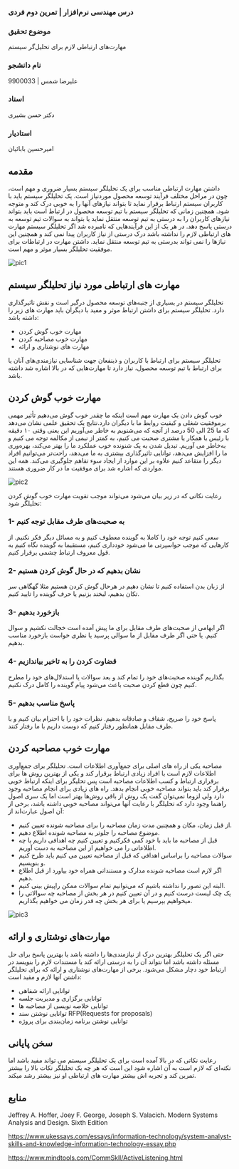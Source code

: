 ### درس مهندسی نرم‌افزار | تمرین دوم فردی
### موضوع تحقیق
مهارت‌های ارتباطی لازم برای تحلیل‌گر سیستم
### نام دانشجو
علیرضا شمس | 9900033
### استاد
دکتر حسن بشیری
### استادیار
امیرحسین بابائیان

## مقدمه
داشتن مهارت ارتباطی مناسب برای یک تحلیلگر سیستم بسیار ضروری و مهم است، چون در مراحل مختلف فرآیند توسعه محصول موردنیاز است. یک تحلیلگر سیستم باید با کاربران سیستم ارتباط برقرار نماید تا بتواند نیازهای آنها را به خوبی درک کند و متوجه شود. همچنین زمانی که تحلیلگر سیستم با تیم توسعه محصول در ارتباط است باید بتواند نیازهای کاربران را به درستی به تیم توسعه منتقل نماید یا بتواند به سوالات تیم توسعه به درستی پاسخ دهد. در هر یک از این فرآیندهایی که نامبرده شد اگر تحلیلگر سیستم مهارت های ارتباطی لازم را نداشته باشد درک درستی از نیاز کاربران پیدا نمی کند و همچنین این نیازها را نمی تواند بدرستی به تیم توسعه منتقل نماید. داشتن مهارت در ارتباطات برای موفقیت تحلیلگر بسیار موثر و مهم است.

![pic1](https://user-images.githubusercontent.com/57755003/172041824-ea9347cd-01d7-486f-9c83-127fa3f9aa87.jpg)

## مهارت های ارتباطی مورد نیاز تحلیلگر سیستم
تحلیلگر سیستم در بسیاری از جنبه‌های توسعه محصول درگیر است و نقش تاثیرگذاری دارد. تحلیلگر سیستم برای داشتن ارتباط موثر و مفید با دیگران باید مهارت های زیر را داشته باشد:
- مهارت خوب گوش کردن 
- مهارت خوب مصاحبه کردن
- مهارت های نوشتاری و ارائه

تحلیلگر سیستم برای ارتباط با کاربران و ذینفعان جهت شناسایی نیازمندی‌های آنان یا برای ارتباط با تیم توسعه محصول، نیاز دارد تا مهارت‌هایی که در بالا اشاره شد داشته باشد.

## مهارت خوب گوش کردن
خوب گوش دادن یک مهارت مهم است اینکه ما چقدر خوب گوش می‌دهیم تأثیر مهمی برموفقیت شغلی و کیفیت روابط ما با دیگران دارد.نتایج یک تحقیق علمی نشان می‌دهد که ما 25 الی 50 درصد از آنچه که می‌شنویم به خاطر می‌آوریم این یعنی وقتی ۱۰ دقیقه با رئیس یا همکار یا مشتری صحبت می کنیم، به کمتر از نیمی از مکالمه توجه می کنیم و به‌خاطر می آوریم.
تبدیل شدن به یک شنونده خوب عملکرد ما را بهتر می‌کند، بهره‌وری ما را افزایش می‌دهد، توانایی تاثیرگذاری بیشتری به ما می‌دهد، راحت‌تر می‌توانیم افراد دیگر را متقاعد کنیم علاوه بر این موارد از ایجاد سوء تفاهم جلوگیری می‌کند. همه این مواردی که اشاره شد  برای موفقیت ما در کار ضروری هستند.

![pic2](https://user-images.githubusercontent.com/57755003/172040256-f710df4f-d2e3-4338-b6b8-02a28627143a.jpg)

 رعایت نکاتی که در زیر بیان می‌شود می‌تواند موجب تقویت مهارت خوب گوش کردن تحلیلگر شود:
 ### 1- به صحبت‌های طرف مقابل توجه کنیم
 سعی کنیم توجه خود را کاملا به گوینده معطوف کنیم و به مسائل دیگر فکر نکنیم. از کارهایی که موجب حواسپرتی ما می‌شود خودداری کنیم، مستقیما به گوینده نگاه کنیم به قول معروف ارتباط چشمی برقرار کنیم.
 
 ### 2- نشان بدهیم که در حال گوش کردن هستیم
 از زبان بدن استفاده کنیم تا نشان دهیم در هرحال گوش کردن هستیم مثلا گهگاهی سر تکان بدهیم، لبخند بزنیم یا حرف گوینده را تایید کنیم.
 
 ### 3- بازخورد بدهیم
 اگر ابهامی از صحبت‌های طرف مقابل برای ما پیش آمده است خجالت نکشیم و سوال کنیم. یا حتی اگر طرف مقابل از ما سوالی پرسید یا نظری خواست بازخورد مناسب بدهیم.

 ### 4- قضاوت کردن را به تاخیر بیاندازیم
 بگذاریم گوینده صحبت‌های خود را تمام کند و بعد سوالات یا استدلال‌های خود را مطرح کنیم چون قطع کردن صحبت باعث می‌شود پیام گوینده را کامل درک نکنیم.
 
 ### 5- پاسخ مناسب بدهیم
 پاسخ خود را صریح، شفاف و صادقانه بدهیم. نظرات خود را با احترام بیان کنیم و با طرف مقابل همانطور رفتار کنیم که دوست داریم با ما رفتار کنند.
 
## مهارت خوب مصاحبه کردن
مصاحبه یکی از راه ‌های اصلی برای جمع‌آوری اطلاعات است. تحلیلگر برای جمع‌آوری اطلاعات لازم است با افراد زیادی ارتباط برقرار کند و یکی از بهترین روش ها برای برقراری ارتباط و کسب اطلاعات مصاحبه است پس تحلیگر برای اینکه ارتباط خوبی برقرار کند باید بتواند مصاحبه خوبی انجام بدهد.
راه‌ های زیادی برای انجام مصاحبه وجود دارد ولی لزوما نمی‌توان گفت یک روش از باقی روش‌ها بهتر است اما یک سری اصول راهنما وجود دارد که تحلیلگر با رعایت آنها می‌تواند مصاحبه خوبی داشته باشد، برخی از آن اصول عبارت‌اند از:
- از قبل زمان، مکان و همچنین مدت زمان مصاحبه را برای مصاحبه شونده تعیین کنیم.
- موضوع مصاحبه را جلوتر به مصاحبه شونده اطلاع دهیم.
- قبل از مصاحبه ما باید با خود کمی فکرکنیم و تعیین کنیم چه اهدافی داریم یا چه اطلاعاتی را می خواهیم از این مصاحبه به دست آوریم.
- سوالات مصاحبه را براساس اهدافی که قبل از مصاحبه تعیین می کنیم باید طرح کنیم و بنویسیم.
- اگر لازم است مصاحبه شونده مدارک و مستنداتی همراه خود بیاورد از قبل اطلاع دهیم.
- البته این تصور را نداشته باشیم که می‌توانیم تمام سوالات ممکن راپیش بینی کنیم.
- یک چک لیست درست کنیم و در آن تعیین کنیم در هر بخش از مصاحبه چه سوالاتی را میخواهیم بپرسیم یا برای هر بخش چه قدر زمان می خواهیم بگذاریم.

![pic3](https://user-images.githubusercontent.com/57755003/172040618-efd3da9b-fe43-41a0-8782-2dde6cd3a952.jpg)

## مهارت‌های نوشتاری و ارائه
حتی اگر یک تحلیلگر بهترین درک‌ از نیازمندی‌ها را داشته باشد یا بهترین پاسخ برای حل مسئله داشته باشد اما نتواند آن را به درستی ارائه کند یا مستندات لازم را بنویسد در ارتباط خود دچار مشکل می‌شود.
برخی از مهارت‌های نوشتاری و ارائه که برای تحلیلگر داشتن آنها لازم و مفید است:
- توانایی ارائه شفاهی
- توانایی برگزاری و مدیریت جلسه 
- توانایی خلاصه نویسی از مصاحبه ها
- توانایی نوشتن سند RFP(Requests for proposals)
- توانایی نوشتن برنامه زمان‌بندی برای پروژه

## سخن پایانی
رعایت نکاتی که در بالا آمده است برای یک تحلیلگر سیستم می تواند مفید باشد اما نکته‌ای که لازم است به آن اشاره شود این است که هر چه یک تحلیلگر نکات بالا را بیشتر تمرین کند و تجربه اش بیشتر مهارت های ارتباطی او نیز بیشتر رشد میکند.

## منابع

Jeffrey A. Hoffer, Joey F. George, Joseph S. Valacich. Modern Systems Analysis and Design. Sixth Edition

https://www.ukessays.com/essays/information-technology/system-analyst-skills-and-knowledge-information-technology-essay.php

https://www.mindtools.com/CommSkll/ActiveListening.html
